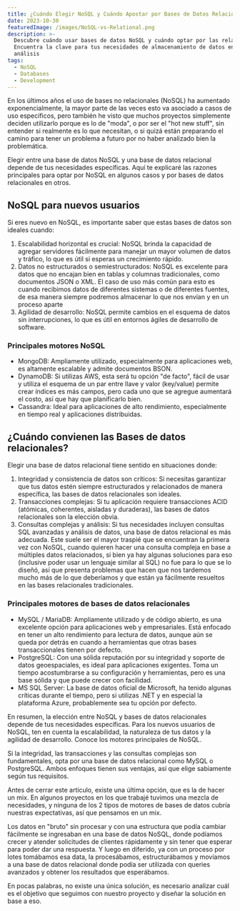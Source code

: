 ```yaml
---
title: ¿Cuándo Elegir NoSQL y Cuándo Apostar por Bases de Datos Relacionales?
date: 2023-10-30
featuredImage: /images/NoSQL-vs-Relational.png
description: >-
  Descubre cuándo usar bases de datos NoSQL y cuándo optar por las relacionales.
  Encuentra la clave para tus necesidades de almacenamiento de datos en este
  análisis 
tags:
  - NoSQL
  - Databases
  - Development
---
```


En los últimos años el uso de bases no relacionales (NoSQL) ha aumentado exponencialmente, la mayor parte de las veces esto va asociado a casos de uso específicos, pero también he visto que muchos proyectos simplemente deciden utilizarlo porque es lo de "moda", o por ser el "hot new stuff", sin entender si realmente es lo que necesitan, o si quizá están preparando el camino para tener un problema a futuro por no haber analizado bien la problemática.

Elegir entre una base de datos NoSQL y una base de datos relacional depende de tus necesidades específicas. Aquí te explicaré las razones principales para optar por NoSQL en algunos casos y por bases de datos relacionales en otros.

## NoSQL para nuevos usuarios

Si eres nuevo en NoSQL, es importante saber que estas bases de datos son ideales cuando:

1. Escalabilidad horizontal es crucial: NoSQL brinda la capacidad de agregar servidores fácilmente para manejar un mayor volumen de datos y tráfico, lo que es útil si esperas un crecimiento rápido.
2. Datos no estructurados o semiestructurados: NoSQL es excelente para datos que no encajan bien en tablas y columnas tradicionales, como documentos JSON o XML.  El caso de uso más común para esto es cuando recibimos datos de diferentes sistemas o de diferentes fuentes, de esa manera siempre podremos almacenar lo que nos envían y en un proceso aparte
3. Agilidad de desarrollo: NoSQL permite cambios en el esquema de datos sin interrupciones, lo que es útil en entornos ágiles de desarrollo de software.

### Principales motores NoSQL

* MongoDB: Ampliamente utilizado, especialmente para aplicaciones web, es altamente escalable y admite documentos BSON.
* DynamoDB: Si utilizas AWS, esta será tu opción "de facto", fácil de usar y utiliza el esquema de un par entre llave y valor (key/value) permite crear índices es más campos, pero cada uno que se agregue aumentará el costo, así que hay que planificarlo bien.
* Cassandra: Ideal para aplicaciones de alto rendimiento, especialmente en tiempo real y aplicaciones distribuidas.

## ¿Cuándo convienen las Bases de datos relacionales?

Elegir una base de datos relacional tiene sentido en situaciones donde:

1. Integridad y consistencia de datos son críticos: Si necesitas garantizar que tus datos estén siempre estructurados y relacionados de manera específica, las bases de datos relacionales son ideales.
2. Transacciones complejas: Si tu aplicación requiere transacciones ACID (atómicas, coherentes, aisladas y duraderas), las bases de datos relacionales son la elección obvia.
3. Consultas complejas y análisis: Si tus necesidades incluyen consultas SQL avanzadas y análisis de datos, una base de datos relacional es más adecuada.  Este suele ser el mayor traspié que se encuentran la primera vez con NoSQL, cuando quieren hacer una consulta compleja en base a múltiples datos relacionados, si bien ya hay algunas soluciones para eso (inclusive poder usar un lenguaje similar al SQL) no fue para lo que se lo diseñó, así que presenta problemas que hacen que nos tardemos mucho más de lo que deberíamos y que están ya fácilmente resueltos en las bases relacionales tradicionales.

### Principales motores de bases de datos relacionales

* MySQL / MariaDB: Ampliamente utilizado y de código abierto, es una excelente opción para aplicaciones web y empresariales.  Está enfocado en tener un alto rendimiento para lectura de datos, aunque aún se queda por detrás en cuando a herramientas que otras bases transaccionales tienen por defecto.
* PostgreSQL: Con una sólida reputación por su integridad y soporte de datos geoespaciales, es ideal para aplicaciones exigentes.  Toma un tiempo acostumbrarse a su configuración y herramientas, pero es una base sólida y que puede crecer con facilidad.
* MS SQL Server: La base de datos oficial de Microsoft, ha tenido algunas críticas durante el tiempo, pero si utilizas .NET y en especial la plataforma Azure, probablemente sea tu opción por defecto.

En resumen, la elección entre NoSQL y bases de datos relacionales depende de tus necesidades específicas. Para los nuevos usuarios de NoSQL, ten en cuenta la escalabilidad, la naturaleza de tus datos y la agilidad de desarrollo. Conoce los motores principales de NoSQL.

Si la integridad, las transacciones y las consultas complejas son fundamentales, opta por una base de datos relacional como MySQL o PostgreSQL. Ambos enfoques tienen sus ventajas, así que elige sabiamente según tus requisitos.

Antes de cerrar este artículo, existe una última opción, que es la de hacer un mix.  En algunos proyectos en los que trabajé tuvimos una mezcla de necesidades, y ninguna de los 2 tipos de motores de bases de datos cubría nuestras expectativas, así que pensamos en un mix.

Los datos en "bruto" sin procesar y con una estructura que podía cambiar fácilmente se ingresaban en una base de datos NoSQL, donde podíamos crecer y atender solicitudes de clientes rápidamente y sin tener que esperar para poder dar una respuesta.  Y luego en diferido, ya con un proceso por lotes tomábamos esa data, la procesábamos, estructurábamos y movíamos a una base de datos relacional donde podía ser utilizada con queries avanzados y obtener los resultados que esperábamos.

En pocas palabras, no existe una única solución, es necesario analizar cuál es el objetivo que seguimos con nuestro proyecto y diseñar la solución en base a eso.
